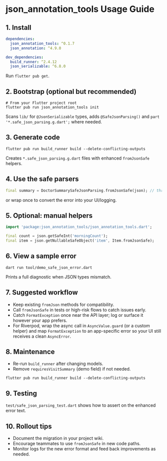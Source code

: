 # json_annotation_tools Usage Guide

## 1. Install

```yaml
dependencies:
  json_annotation_tools: ^0.1.7
  json_annotation: ^4.9.0

dev_dependencies:
  build_runner: ^2.4.12
  json_serializable: ^6.8.0
```

Run `flutter pub get`.

## 2. Bootstrap (optional but recommended)
```
# From your Flutter project root
flutter pub run json_annotation_tools init
```
Scans `lib/` for `@JsonSerializable` types, adds `@SafeJsonParsing()` and
`part '*.safe_json_parsing.g.dart';` where needed.

## 3. Generate code
```
flutter pub run build_runner build --delete-conflicting-outputs
```
Creates `*.safe_json_parsing.g.dart` files with enhanced `fromJsonSafe` helpers.

## 4. Use the safe parsers

```dart
final summary = DoctorSummarySafeJsonParsing.fromJsonSafe(json); // throws detailed FormatException
```

or wrap once to convert the error into your UI/logging.

## 5. Optional: manual helpers

```dart
import 'package:json_annotation_tools/json_annotation_tools.dart';

final count = json.getSafeInt('morningCount');
final item = json.getNullableSafeObject('item', Item.fromJsonSafe);
```

## 6. View a sample error
```
dart run tool/demo_safe_json_error.dart
```
Prints a full diagnostic when JSON types mismatch.

## 7. Suggested workflow
- Keep existing `fromJson` methods for compatibility.
- Call `fromJsonSafe` in tests or high-risk flows to catch issues early.
- Catch `FormatException` once near the API layer; log or surface it however your app prefers.
- For Riverpod, wrap the async call in `AsyncValue.guard` (or a custom helper) and map
  `FormatException` to an app-specific error so your UI still receives a clean `AsyncError`.

## 8. Maintenance
- Re-run `build_runner` after changing models.
- Remove `requiresVisitSummary` (demo field) if not needed.
```
flutter pub run build_runner build --delete-conflicting-outputs
```

## 9. Testing

`test/safe_json_parsing_test.dart` shows how to assert on the enhanced error text.

## 10. Rollout tips
- Document the migration in your project wiki.
- Encourage teammates to use `fromJsonSafe` in new code paths.
- Monitor logs for the new error format and feed back improvements as needed.
